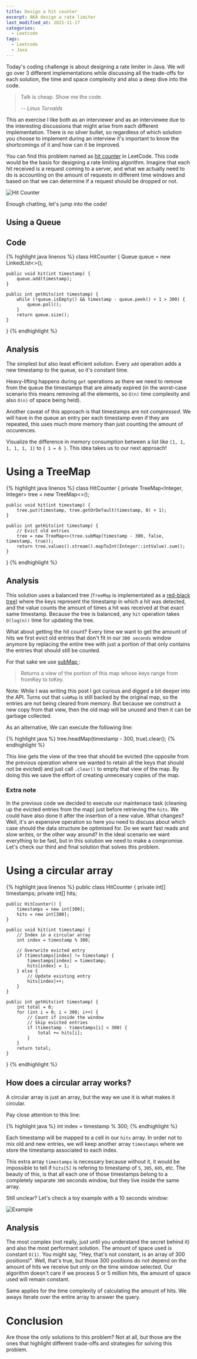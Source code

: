 ```yaml
---
title: Design a hit counter
excerpt: AKA design a rate limiter
last_modified_at: 2021-11-17
categories:
  - Leetcode
tags:
  - Leetcode
  - Java
---
```


Today's coding challenge is about designing a rate limiter in Java. We will go over 3 different implementations while discussing all the
trade-offs for each solution, the time and space complexity and also a deep dive into the code.

> Talk is cheap. Show me the code.
>
> -- <cite>Linus Torvalds</cite>


This an exercise I like both as an interviewer and as an interviewee due to the interesting discussions that might arise from each
different implementation. There is no silver bullet, so regardless of which solution you choose to implement during an interview it's important
to know the shortcomings of it and how can it be improved.


You can find this problem named as [hit counter](https://leetcode.com/problems/design-hit-counter/) in LeetCode. This code would be the 
basis for designing a rate limiting algorithm. Imagine that each hit received is a request coming to a server, and what we actually need
 to do is accounting on the amount of requests in different time windows and based on that we can determine if a request should be
 dropped or not.


![Hit Counter](/assets/images/hit-counter/leetcode-hit-counter.png)

Enough chatting, let's jump into the code!

## Using a Queue

## Code

{% highlight java linenos %}
class HitCounter {
    Queue<Integer> queue = new LinkedList<>();

    public void hit(int timestamp) {
        queue.add(timestamp);
    }

    public int getHits(int timestamp) {
        while (!queue.isEmpty() && timestamp - queue.peek() + 1 > 300) {
            queue.poll();
        }
        return queue.size();
    }
}
{% endhighlight %}

## Analysis

The simplest but also least efficient solution. Every `add` operation adds a new timestamp to the queue, so it's constant time.

Heavy-lifting happens during `get` operations as there we need to remove from the queue the timestamps that are already expired (in the worst-case
scenario this means removing all the elements, so `O(n)` time complexity and also `O(n)` of space being held).

Another caveat of this approach is that timestamps are not _compressed_. We will have in the queue an entry per each timestamp even 
if they are repeated, this uses much more memory than just counting the amount of occurences.

Visualize the difference in memory consumption between a list like `[1, 1, 1, 1, 1, 1]` to `{ 1 = 6 }`. This idea takes us to our next approach!

# Using a TreeMap 

{% highlight java linenos %}
class HitCounter {
    private TreeMap<Integer, Integer> tree = new TreeMap<>();
    
    public void hit(int timestamp) {
        tree.put(timestamp, tree.getOrDefault(timestamp, 0) + 1);
    }
    
    public int getHits(int timestamp) {
        // Evict old entries
        tree = new TreeMap<>(tree.subMap(timestamp - 300, false, timestamp, true));
        return tree.values().stream().mapToInt(Integer::intValue).sum();
    }
}
{% endhighlight %}

## Analysis

This solution uses a balanced tree (`TreeMap` is implementated as a [red-black tree](https://en.wikipedia.org/wiki/Red%E2%80%93black_tree)) where the keys represent the timestamp in which a hit was detected, and the value
counts the amount of times a hit was received at that exact same timestamp. Because the tree is balanced, any `hit` operation
takes `O(log(n))` time for updating the tree.

What about getting the hit count? Every time we want to get the amount of hits we first evict old entries that don't fit in our `300 seconds` window anymore by replacing the entire tree with just a portion of that only contains the entries that should still be counted.

For that sake we use [subMap
](https://docs.oracle.com/javase/8/docs/api/java/util/TreeMap.html#subMap-K-boolean-K-boolean-):
> Returns a view of the portion of this map whose keys range from fromKey to toKey.

Note: While I was writing this post I got curious and digged a bit deeper into the API. Turns out that `subMap` is still backed by the original map,
so the entries are not being cleared from memory. But because we construct a new copy from that view, then the old map will be unused and then it can be garbage collected.

As an alternative, We can execute the following line:

{% highlight java %}
tree.headMap(timestamp - 300, true).clear();
{% endhighlight %}

This line gets the view of the tree that should be evicted (the opposite from the previous operation where we wanted to retain all the keys that should not be evicted)
and just call `.clear()` to empty that view of the map. By doing this we save the effort of creating unnecesary copies of the map.

### Extra note

In the previous code we decided to execute our maintenace task (cleaning up the evicted entries from the map) just before retrieving the `hits`. We could have
also done it after the insertion of a new value. What changes? Well, it's an expensive operation so here you need to discuss about which case should the 
data structure be optimised for. Do we want fast reads and slow writes, or the other way around? In the ideal scenario we want everything to be fast, but in this solution
we need to make a compromise. Let's check our third and final solution that solves this problem.

# Using a circular array

{% highlight java linenos %}
public class HitCounter {
    private int[] timestamps;
    private int[] hits;
    
    public HitCounter() {
        timestamps = new int[300];
        hits = new int[300];
    }
    
    public void hit(int timestamp) {
        // Index in a circular array
        int index = timestamp % 300;

        // Overwrite evicted entry
        if (timestamps[index] != timestamp) {
            timestamps[index] = timestamp;
            hits[index] = 1;
        } else {
            // Update existing entry
            hits[index]++;
        }
    }
    
    public int getHits(int timestamp) {
        int total = 0;
        for (int i = 0; i < 300; i++) {
            // Count if inside the window
            // Skip evicted entries
            if (timestamp - timestamps[i] < 300) {
                total += hits[i];
            }
        }
        return total;
    }
}
{% endhighlight %}

## How does a circular array works?

A circular array is just an array, but the way we use it is what makes it circular. 

Pay close attention to this line:

{% highlight java %}
int index = timestamp % 300;
{% endhighlight %}

Each timestamp will be mapped to a cell in our `hits` array. In order not to mix old and new entries, we will
keep another array `timestamps` where we store the timestamp associated to each index.

This extra array `timestamps` is necessary because without it, it would be impossible to tell if `hits[5]`
is refering to timestamp of `5`, `305`, `605`, etc. The beauty of this, is that all each one of those timestamps
belong to a completely separate `300` seconds window, but they live inside the same array.

Still unclear? Let's check a toy example with a 10 seconds window:

![Example](/assets/images/hit-counter/example.png)

## Analysis

The most complex (not really, just until you understand the secret behind it) and also the most performant solution. The amount
of space used is constant `O(1)`. You might say, "Hey, that's not constant, is an array of 300 positions!". Well, that's true,
but those 300 positions do not depend on the amount of hits we receive but only on the time window selected. Our algorithm
doesn't care if we process 5 or 5 million hits, the amount of space used will remain constant.

Same applies for the time complexity of calculating the amount of hits. We aways iterate over the entire array to answer the query.

# Conclusion

Are those the only solutions to this problem? Not at all, but those are the ones that highlight different trade-offs and strategies
for solving this problem.
